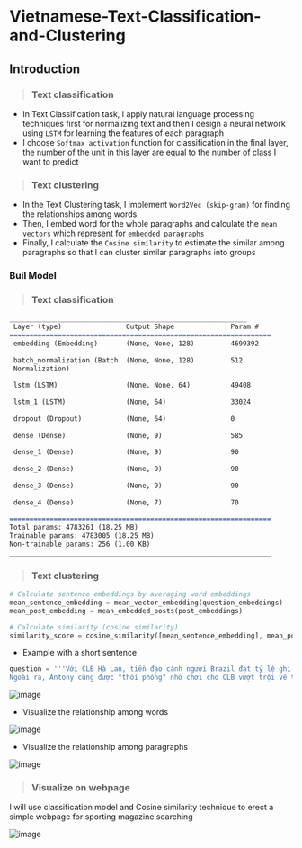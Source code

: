 # Vietnamese-Text-Classification-and-Clustering

## Introduction
> ### Text classification
- In Text Classification task, I apply natural language processing techniques first for normalizing text and then I design a neural network using `LSTM` for learning the features of each paragraph
- I choose `Softmax activation` function for classification in the final layer, the number of the unit in this layer are equal to the number of class I want to predict
> ### Text clustering
- In the Text Clustering task, I implement `Word2Vec (skip-gram)` for finding the relationships among words. 
- Then, I embed word for the whole paragraphs and calculate the `mean vectors` which represent for `embedded paragraphs`
- Finally, I calculate the `Cosine similarity` to estimate the similar among paragraphs so that I can cluster similar paragraphs into groups

### Buil Model
> ### Text classification
```markdown
___________________________________________________________
 Layer (type)                Output Shape              Param #   
=================================================================
 embedding (Embedding)       (None, None, 128)         4699392   
                                                                 
 batch_normalization (Batch  (None, None, 128)         512       
 Normalization)                                                  
                                                                 
 lstm (LSTM)                 (None, None, 64)          49408     
                                                                 
 lstm_1 (LSTM)               (None, 64)                33024     
                                                                 
 dropout (Dropout)           (None, 64)                0         
                                                                 
 dense (Dense)               (None, 9)                 585       
                                                                 
 dense_1 (Dense)             (None, 9)                 90        
                                                                 
 dense_2 (Dense)             (None, 9)                 90        
                                                                 
 dense_3 (Dense)             (None, 9)                 90        
                                                                 
 dense_4 (Dense)             (None, 7)                 70        
                                                                 
=================================================================
Total params: 4783261 (18.25 MB)
Trainable params: 4783005 (18.25 MB)
Non-trainable params: 256 (1.00 KB)
_________________________________________________________________
```

>### Text clustering
```python
# Calculate sentence embeddings by averaging word embeddings
mean_sentence_embedding = mean_vector_embedding(question_embeddings)
mean_post_embedding = mean_embedded_posts(post_embeddings)
```
```python
# Calculate similarity (cosine similarity)
similarity_score = cosine_similarity([mean_sentence_embedding], mean_post_embedding)
```
- Example with a short sentence
```python
question = '''Với CLB Hà Lan, tiền đạo cánh người Brazil đạt tỷ lệ ghi bàn và kiến tạo kỳ vọng là 0,58, chỉ xếp thứ 14 nếu đặt ở Ngoại hạng Anh. 
Ngoài ra, Antony cũng được "thổi phồng" nhờ chơi cho CLB vượt trội về tài chính và lực lượng so với phần còn lại của giải vô địch Hà Lan.'''
```
![image](https://github.com/Narius2030/Vietnamese-Text-Classification-and-Clustering/assets/94912102/cb19553b-5e8a-4c5d-b717-f8c438da6a9e)

- Visualize the relationship among words

![image](https://github.com/Narius2030/Vietnamese-Text-Classification-and-Clustering/assets/94912102/e6a9263b-ddad-479c-a4ee-8dcd9d861180)

- Visualize the relationship among paragraphs

![image](https://github.com/Narius2030/Vietnamese-Text-Classification-and-Clustering/assets/94912102/fb77ecfe-f9b6-4747-aabe-6aca71750894)

>### Visualize on webpage
I will use classification model and Cosine similarity technique to erect a simple webpage for sporting magazine searching

![image](https://github.com/Narius2030/Vietnamese-Text-Classification-and-Clustering/assets/94912102/7a40b907-e50c-4d51-bd1d-9fdbe28cd43e)



